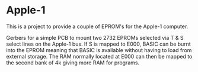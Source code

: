 # Apple-1

This is a project to provide a couple of EPROM's for the Apple-1 computer.

Gerbers for a simple PCB to mount two 2732 EPROMs selected via T & S select lines on the Apple-1 bus. If S is mapped to E000, BASIC can be burnt into the
EPROM meaning that BASIC is available without having to load from external storage.
The RAM normally located at E000 can then be mapped to the second bank of 4k giving more RAM for programs.

